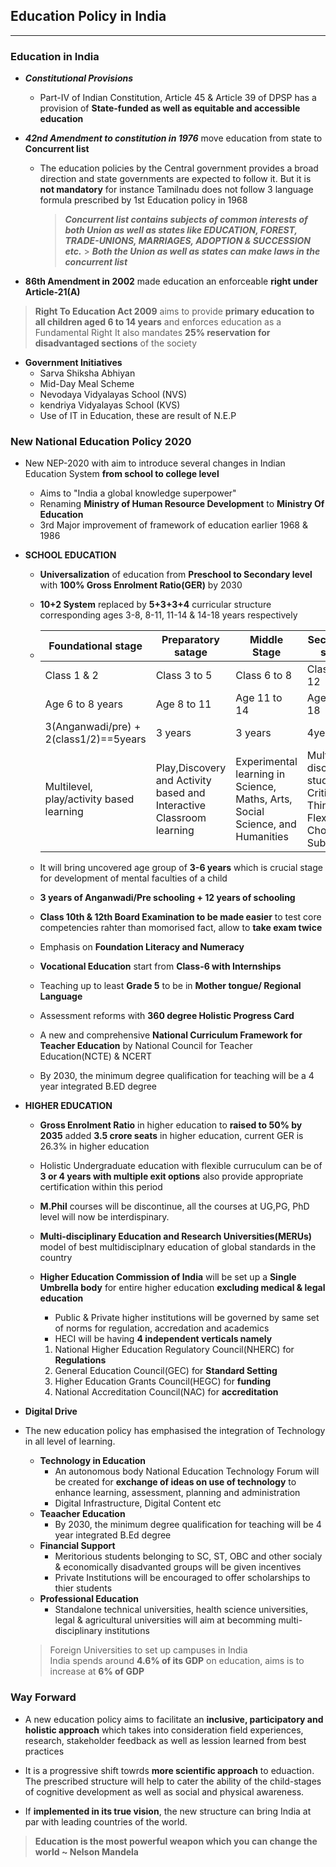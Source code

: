 ## Education Policy in India

---

### Education in India

- **_Constitutional Provisions_**

  - Part-IV of Indian Constitution, Article 45 & Article 39 of DPSP has a provision of **State-funded as well as equitable and accessible education**

- **_42nd Amendment to constitution in 1976_** move education from state to **Concurrent list**

  - The education policies by the Central government provides a broad direction and state governments are expected to follow it. But it is **not mandatory** for instance Tamilnadu does not follow 3 language formula prescribed by 1st Education policy in 1968
    > **_Concurrent list contains subjects of common interests of both Union as well as states like EDUCATION, FOREST, TRADE-UNIONS, MARRIAGES, ADOPTION & SUCCESSION etc._** > **_Both the Union as well as states can make laws in the concurrent list_**

- **86th Amendment in 2002** made education an enforceable **right under Article-21(A)**

> **Right To Education Act 2009** aims to provide **primary education to all children aged 6 to 14 years** and enforces education as a Fundamental Right
> It also mandates **25% reservation for disadvantaged sections** of the society

- **Government Initiatives**
  - Sarva Shiksha Abhiyan
  - Mid-Day Meal Scheme
  - Nevodaya Vidyalayas School (NVS)
  - kendriya Vidyalayas School (KVS)
  - Use of IT in Education, these are result of N.E.P

### New National Education Policy 2020

- New NEP-2020 with aim to introduce several changes in Indian Education System **from school to college level**

  - Aims to "India a global knowledge superpower"
  - Renaming **Ministry of Human Resource Development** to **Ministry Of Education**
  - 3rd Major improvement of framework of education earlier 1968 & 1986

- **SCHOOL EDUCATION**

  - **Universalization** of education from **Preschool to Secondary level** with **100% Gross Enrolment Ratio(GER)** by 2030
  - **10+2 System** replaced by **5+3+3+4** curricular structure corresponding ages 3-8, 8-11, 11-14 & 14-18 years respectively

  - | Foundational stage                       | Preparatory satage                                                   | Middle Stage                                                                  | Secondary stage                                                            |
    | ---------------------------------------- | -------------------------------------------------------------------- | ----------------------------------------------------------------------------- | -------------------------------------------------------------------------- |
    | Class 1 & 2                              | Class 3 to 5                                                         | Class 6 to 8                                                                  | Class 9 to 12                                                              |
    | Age 6 to 8 years                         | Age 8 to 11                                                          | Age 11 to 14                                                                  | Age 14 to 18                                                               |
    | 3(Anganwadi/pre) + 2(class1/2)==5years   | 3 years                                                              | 3 years                                                                       | 4years                                                                     |
    | Multilevel, play/activity based learning | Play,Discovery and Activity based and Interactive Classroom learning | Experimental learning in Science, Maths, Arts, Social Science, and Humanities | Multi-disciplinary study, Critial Thinking, Flexiblity, Choice of Subjects |

  - It will bring uncovered age group of **3-6 years** which is crucial stage for development of mental faculties of a child
  - **3 years of Anganwadi/Pre schooling + 12 years of schooling**

  - **Class 10th & 12th Board Examination to be made easier** to test core competencies rahter than momorised fact, allow to **take exam twice**
  - Emphasis on **Foundation Literacy and Numeracy**
  - **Vocational Education** start from **Class-6 with Internships**
  - Teaching up to least **Grade 5** to be in **Mother tongue/ Regional Language**
  - Assessment reforms with **360 degree Holistic Progress Card**
  - A new and comprehensive **National Curriculum Framework for Teacher Education** by National Council for Teacher Education(NCTE) & NCERT
  - By 2030, the minimum degree qualification for teaching will be a 4 year integrated B.ED degree

- **HIGHER EDUCATION**

  - **Gross Enrolment Ratio** in higher education to **raised to 50% by 2035** added **3.5 crore seats** in higher education, current GER is 26.3% in higher education

  - Holistic Undergraduate education with flexible curruculum can be of **3 or 4 years with multiple exit options** also provide appropriate certification within this period

  - **M.Phil** courses will be discontinue, all the courses at UG,PG, PhD level will now be interdispinary.

  - **Multi-disciplinary Education and Research Universities(MERUs)** model of best multidisciplnary education of global standards in the country
  - **Higher Education Commission of India** will be set up a **Single Umbrella body** for entire higher education **excluding medical & legal education**
    - Public & Private higher institutions will be governed by same set of norms for regulation, accredation and academics
    - HECI will be having **4 independent verticals namely**
    1. National Higher Education Regulatory Council(NHERC) for **Regulations**
    2. General Education Council(GEC) for **Standard Setting**
    3. Higher Education Grants Council(HEGC) for **funding**
    4. National Accreditation Council(NAC) for **accreditation**

- **Digital Drive**
- The new education policy has emphasised the integration of Technology in all level of learning.

  - **Technology in Education**
    - An autonomous body National Education Technology Forum will be created for **exchange of ideas on use of technology** to enhance learning, assessment, planning and administration
    - Digital Infrastructure, Digital Content etc
  - **Teaacher Education**
    - By 2030, the minimum degree qualification for teaching will be 4 year integrated B.Ed degree
  - **Financial Support**
    - Meritorious students belonging to SC, ST, OBC and other socialy & economically disadvanted groups will be given incentives
    - Private Institutions will be encouraged to offer scholarships to thier students
  - **Professional Education**
    - Standalone technical universities, health science universities, legal & agricultural universities will aim at becomming multi-disciplinary institutions

  > Foreign Universities to set up campuses in India\
  > India spends around **4.6% of its GDP** on education, aims is to increase at **6% of GDP**

### Way Forward

- A new education policy aims to facilitate an **inclusive, participatory and holistic approach** which takes into consideration field experiences, research, stakeholder feedback as well as lession learned from best practices

- It is a progressive shift towrds **more scientific approach** to eduaction. The prescribed structure will help to cater the ability of the child-stages of cognitive development as well as social and physical awareness.

- If **implemented in its true vision**, the new structure can bring India at par with leading countries of the world.

> **Education is the most powerful weapon which you can change the world ~ Nelson Mandela**
